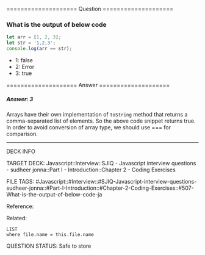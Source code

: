 ==================== Question ====================  

### What is the output of below code

```javascript
let arr = [1, 2, 3];
let str = '1,2,3';
console.log(arr == str);
```

- 1: false
- 2: Error
- 3: true  

==================== Answer ====================  

##### Answer: 3

Arrays have their own implementation of `toString` method that returns a
comma-separated list of elements. So the above code snippet returns true. In
order to avoid conversion of array type, we should use === for comparison.

---

DECK INFO

TARGET DECK: Javascript::Interview::SJIQ - Javascript interview questions -
sudheer jonna::Part I - Introduction::Chapter 2 - Coding Exercises

FILE TAGS:
#Javascript::#Interview::#SJIQ-Javascript-interview-questions-sudheer-jonna::#Part-I-Introduction::#Chapter-2-Coding-Exercises::#507-What-is-the-output-of-below-code-ja

Reference:

Related:

```dataview
LIST
where file.name = this.file.name
```

QUESTION STATUS: Safe to store
